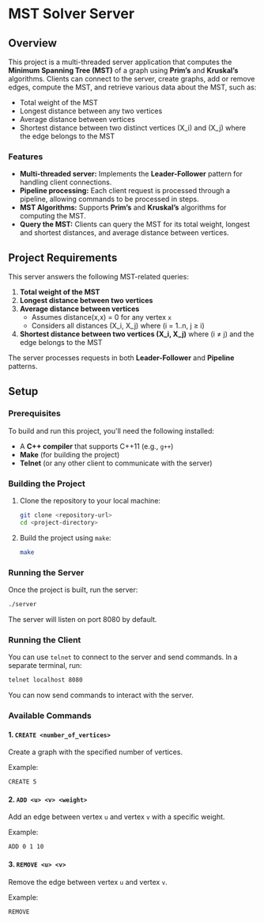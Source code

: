 # MST Solver Server

## Overview

This project is a multi-threaded server application that computes the **Minimum Spanning Tree (MST)** of a graph using **Prim’s** and **Kruskal’s** algorithms. Clients can connect to the server, create graphs, add or remove edges, compute the MST, and retrieve various data about the MST, such as:

- Total weight of the MST
- Longest distance between any two vertices
- Average distance between vertices
- Shortest distance between two distinct vertices \(X_i\) and \(X_j\) where the edge belongs to the MST

### Features
- **Multi-threaded server:** Implements the **Leader-Follower** pattern for handling client connections.
- **Pipeline processing:** Each client request is processed through a pipeline, allowing commands to be processed in steps.
- **MST Algorithms:** Supports **Prim’s** and **Kruskal’s** algorithms for computing the MST.
- **Query the MST:** Clients can query the MST for its total weight, longest and shortest distances, and average distance between vertices.

## Project Requirements

This server answers the following MST-related queries:
1. **Total weight of the MST**
2. **Longest distance between two vertices**
3. **Average distance between vertices** 
   - Assumes distance(x,x) = 0 for any vertex `x`
   - Considers all distances \(X_i, X_j\) where \(i = 1..n, j ≥ i\)
4. **Shortest distance between two vertices \(X_i, X_j\)** where \(i ≠ j\) and the edge belongs to the MST

The server processes requests in both **Leader-Follower** and **Pipeline** patterns.

## Setup

### Prerequisites
To build and run this project, you'll need the following installed:
- A **C++ compiler** that supports C++11 (e.g., `g++`)
- **Make** (for building the project)
- **Telnet** (or any other client to communicate with the server)

### Building the Project

1. Clone the repository to your local machine:

    ```bash
    git clone <repository-url>
    cd <project-directory>
    ```

2. Build the project using `make`:

    ```bash
    make
    ```

### Running the Server

Once the project is built, run the server:

```bash
./server
```

The server will listen on port 8080 by default.

### Running the Client

You can use `telnet` to connect to the server and send commands. In a separate terminal, run:

```bash
telnet localhost 8080
```

You can now send commands to interact with the server.

### Available Commands

#### 1. `CREATE <number_of_vertices>`
Create a graph with the specified number of vertices.

Example:
```
CREATE 5
```

#### 2. `ADD <u> <v> <weight>`
Add an edge between vertex `u` and vertex `v` with a specific weight.

Example:
```
ADD 0 1 10
```

#### 3. `REMOVE <u> <v>`
Remove the edge between vertex `u` and vertex `v`.

Example:
```
REMOVE
